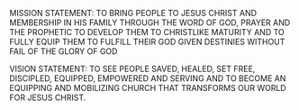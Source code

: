 MISSION STATEMENT: TO BRING PEOPLE TO JESUS
CHRIST AND MEMBERSHIP IN HIS FAMILY THROUGH THE WORD OF GOD, PRAYER AND THE PROPHETIC TO DEVELOP THEM TO CHRISTLIKE MATURITY AND TO FULLY EQUIP THEM TO FULFILL THEIR GOD GIVEN DESTINIES WITHOUT FAIL OF THE GLORY OF GOD

VISION STATEMENT: TO SEE PEOPLE SAVED, HEALED, SET FREE, DISCIPLED, EQUIPPED,
EMPOWERED AND SERVING AND TO BECOME AN EQUIPPING AND MOBILIZING CHURCH THAT TRANSFORMS OUR WORLD FOR JESUS CHRIST.
